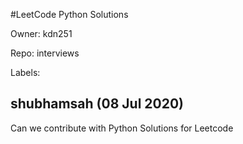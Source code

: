 #LeetCode Python Solutions

Owner: kdn251

Repo: interviews

Labels: 

## shubhamsah (08 Jul 2020)

Can we contribute with Python Solutions for Leetcode

